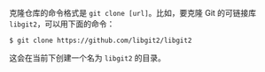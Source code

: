 克隆仓库的命令格式是 `git clone [url]`。比如，要克隆 Git 的可链接库 `libgit2`，可以用下面的命令：

```shell
$ git clone https://github.com/libgit2/libgit2
```

这会在当前下创建一个名为 `libgit2` 的目录。


